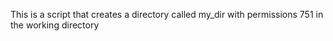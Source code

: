 This is a script that creates a directory called my_dir with permissions 751 in the working directory
